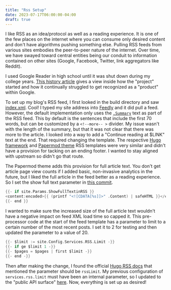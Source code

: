 ```yaml
---
title: "Rss Setup"
date: 2023-07-17T06:00:00-04:00
draft: true
---
```


I like RSS as an idea/protocol as well as a reading experience. It is one of the few places on the internet where you can consume only desired content and don't have algorithms pushing something else. Pulling RSS feeds from various sites embodies the peer-to-peer nature of the internet. Over time, we have swayed toward central entities being our conduit to information contained on other sites (Google, Facebook, Twitter, link aggregators like Reddit).

I used Google Reader in high school until it was shut down during my college years. [This history article](https://www.theverge.com/23778253/google-reader-death-2013-rss-social) gives a view inside how the "project" started and how it continually struggled to get recognized as a "product" within Google.

To set up my blog's RSS feed, I first looked in the build directory and saw [index.xml](/index.xml). Cool! I typed my site address into [Feedly](https://feedly.com/) and it did pull a feed. However, the default implementation only uses the [`.Summary`](https://gohugo.io/content-management/summaries/) text as part of the RSS feed. This by default is the sentences that include the first 70 words, but can be customized by a `<!--more-- >` divider. My issue wasn't with the length of the summary, but that it was not clear that there was more to the article. I looked into a way to add a "Continue reading at $LINK" text at the end. That required changing the template. The respective [Hugo framework](https://github.com/gohugoio/hugo/blob/master/tpl/tplimpl/embedded/templates/_default/rss.xml) and [Papermod theme](https://github.com/adityatelange/hugo-PaperMod/blob/master/layouts/_default/rss.xml) RSS templates were very similar and didn't have a provision for tacking on an ending footer. I wanted to stay aligned with upstream so didn't go that route.

The Papermod theme adds this provision for full article text. You don't get article page view counts if I added basic, non-invasive analytics in the future, but I liked the full article in the feed better as a reading experience. So I set the show full text parameter in [this commit](https://github.com/danieladams456/blog-danieladamstech/commit/f691d4e8cfdb3b08f805a62ffeaa03a038c4a296).

```go
{{- if site.Params.ShowFullTextinRSS }}
<content:encoded>{{ (printf "<![CDATA[%s]]>" .Content) | safeHTML }}</content:encoded>
{{- end }}
```

I wanted to make sure the increased size of the full article text wouldn't have a negative impact on feed XML load time so capped it. This pre-processor code at the start of the feed template has a parameter to limit to a certain number of the most recent posts. I set it to 2 for testing and then updated the parameter to a value of 20.

```go
{{- $limit := site.Config.Services.RSS.Limit -}}
{{- if ge $limit 1 -}}
{{- $pages = $pages | first $limit -}}
{{- end -}}
```

Then after making the change, I found the official [Hugo RSS docs](https://gohugo.io/templates/rss/) that mentioned the parameter should be `rssLimit`. My previous configuration of `services.rss.limit` must have been an internal parameter, so I updated to the "public API surface" [here](https://github.com/danieladams456/blog-danieladamstech/commit/c9525cc870252d03b3f650f2b108856b4ae6c777). Now, everything is set up as desired!
